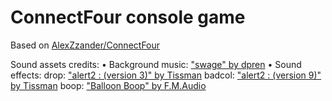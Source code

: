 # ConnectFour console game
Based on [AlexZzander/ConnectFour](https://github.com/AlexZzander/ConnectFour)

Sound assets credits:
• Background music: ["swage" by dpren](https://freesound.org/people/dpren/sounds/320685/)
• Sound effects:
  drop: ["alert2 : (version 3)" by Tissman](https://freesound.org/people/Tissman/sounds/534815/)
  badcol: ["alert2 : (version 9)" by Tissman](https://freesound.org/people/Tissman/sounds/534823/)
  boop: ["Balloon Boop" by F.M.Audio](https://freesound.org/people/F.M.Audio/sounds/557141/)
